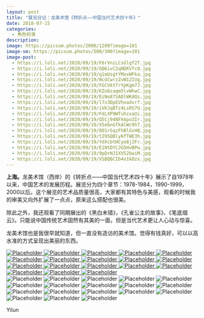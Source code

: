 ```yaml
---
layout: post
title: "展览日记：龙美术馆《转折点——中国当代艺术四十年》"
date: 2018-07-15
categories:
  - 角色扮演
description:
image: https://picsum.photos/2000/1200?image=101
image-sm: https://picsum.photos/500/300?image=101
image-post:
  - https://i.loli.net/2020/09/19/F6rVniLCsGlgf2T.jpg
  - https://i.loli.net/2020/09/19/GQ6ivC2qNDKVfcO.jpg
  - https://i.loli.net/2020/09/19/q1mUsgtYMoxWFka.jpg
  - https://i.loli.net/2020/09/19/NcGCwrzZvW12IUg.jpg
  - https://i.loli.net/2020/09/19/FGCVktTrYpKgm7J.jpg
  - https://i.loli.net/2020/09/19/KZo6zaqm5lvWhwC.jpg
  - https://i.loli.net/2020/09/19/EzNo87SADlWKdQs.jpg
  - https://i.loli.net/2020/09/19/l7x3DpEVhoadvrf.jpg
  - https://i.loli.net/2020/09/19/iVKJqBTz4LsRS7U.jpg
  - https://i.loli.net/2020/09/19/FdLXP9WTuhzxaUi.jpg
  - https://i.loli.net/2020/09/19/Q5Cj94NFk6po3Ir.jpg
  - https://i.loli.net/2020/09/19/X5ebnGfkAlWc9hT.jpg
  - https://i.loli.net/2020/09/19/8O1rSqzFhBlGsHQ.jpg
  - https://i.loli.net/2020/09/19/tZ9SQBly6fTWE3h.jpg
  - https://i.loli.net/2020/09/19/YdXcbtHCye8j2Fr.jpg
  - https://i.loli.net/2020/09/19/E1NtDYCJG5HvBPw.jpg
  - https://i.loli.net/2020/09/19/9pDrNJ1XV52bwiM.jpg
  - https://i.loli.net/2020/09/19/VSBQ6CIb4o1kOzx.jpg
---
```

<b>上海。</b>龙美术馆（西岸）的《转折点——中国当代艺术四十年》展示了自1978年以来，中国艺术的发展历程。展览分为四个章节：1978-1984，1990-1999，2000以后。这个展览的艺术品质量很高，大家都有其特色与美感，观看的时候我的审美又向外扩展了一点点，原来这么搭配也很美。

除此之外<!--break-->，我还观看了同期展出的《黑白未错》，《孔雀公主的故事》、《笔底烟云》。只能说中国传统艺术固然有其美的一面，但是当代艺术更让人心动与惊喜。

龙美术馆也是我很早就知道，但一直没有造访的美术馆。觉得有钱真好，可以以高水准的方式呈现出美丽的东西。



<div class="wrapper">
  <nav class="lil-nav">
    <a href="#image-1">
        <img class="lil-nav__img" src="{{ page.image-post[0] }}" alt="Placeholder"/>
    </a>
    <a href="#image-2">
        <img class="lil-nav__img" src="{{ page.image-post[1] }}" alt="Placeholder"/>
    </a>
    <a href="#image-3">
        <img class="lil-nav__img" src="{{ page.image-post[2] }}" alt="Placeholder"/>
    </a>
    <a href="#image-4">
        <img class="lil-nav__img" src="{{ page.image-post[3] }}" alt="Placeholder"/>
    </a>
    <a href="#image-5">
        <img class="lil-nav__img" src="{{ page.image-post[4] }}" alt="Placeholder"/>
    </a>
    <a href="#image-6">
        <img class="lil-nav__img" src="{{ page.image-post[5] }}" alt="Placeholder"/>
    </a>
    <a href="#image-7">
        <img class="lil-nav__img" src="{{ page.image-post[6] }}" alt="Placeholder"/>
    </a>
    <a href="#image-8">
        <img class="lil-nav__img" src="{{ page.image-post[7] }}" alt="Placeholder"/>
    </a>
    <a href="#image-9">
        <img class="lil-nav__img" src="{{ page.image-post[8] }}" alt="Placeholder"/>
    </a>
    <a href="#image-10">
        <img class="lil-nav__img" src="{{ page.image-post[9] }}" alt="Placeholder"/>
    </a>
    <a href="#image-11">
        <img class="lil-nav__img" src="{{ page.image-post[10] }}" alt="Placeholder"/>
    </a>
    <a href="#image-12">
        <img class="lil-nav__img" src="{{ page.image-post[11] }}" alt="Placeholder"/>
    </a>
    <a href="#image-13">
        <img class="lil-nav__img" src="{{ page.image-post[12] }}" alt="Placeholder"/>
    </a>
    <a href="#image-14">
        <img class="lil-nav__img" src="{{ page.image-post[13] }}" alt="Placeholder"/>
    </a>
    <a href="#image-15">
        <img class="lil-nav__img" src="{{ page.image-post[14] }}" alt="Placeholder"/>
    </a>
    <a href="#image-16">
        <img class="lil-nav__img" src="{{ page.image-post[15] }}" alt="Placeholder"/>
    </a>
    <a href="#image-17">
        <img class="lil-nav__img" src="{{ page.image-post[16] }}" alt="Placeholder"/>
    </a>
    <a href="#image-18">
        <img class="lil-nav__img" src="{{ page.image-post[17] }}" alt="Placeholder"/>
    </a>
  </nav>
  <div class="gallery">
        <img class="gallery__img" src="{{ page.image-post[0] }}" alt="Placeholder"/>
        <img class="gallery__img" src="{{ page.image-post[1] }}" alt="Placeholder"/>
        <img class="gallery__img" src="{{ page.image-post[2] }}" alt="Placeholder"/>
        <img class="gallery__img" src="{{ page.image-post[3] }}" alt="Placeholder"/>
        <img class="gallery__img" src="{{ page.image-post[4] }}" alt="Placeholder"/>
        <img class="gallery__img" src="{{ page.image-post[5] }}" alt="Placeholder"/>
        <img class="gallery__img" src="{{ page.image-post[6] }}" alt="Placeholder"/>
        <img class="gallery__img" src="{{ page.image-post[7] }}" alt="Placeholder"/>
        <img class="gallery__img" src="{{ page.image-post[8] }}" alt="Placeholder"/>
        <img class="gallery__img" src="{{ page.image-post[9] }}" alt="Placeholder"/>
        <img class="gallery__img" src="{{ page.image-post[10] }}" alt="Placeholder"/>
        <img class="gallery__img" src="{{ page.image-post[11] }}" alt="Placeholder"/>
        <img class="gallery__img" src="{{ page.image-post[12] }}" alt="Placeholder"/>
        <img class="gallery__img" src="{{ page.image-post[13] }}" alt="Placeholder"/>
        <img class="gallery__img" src="{{ page.image-post[14] }}" alt="Placeholder"/>
        <img class="gallery__img" src="{{ page.image-post[15] }}" alt="Placeholder"/>
        <img class="gallery__img" src="{{ page.image-post[16] }}" alt="Placeholder"/>
        <img class="gallery__img" src="{{ page.image-post[17] }}" alt="Placeholder"/>
    </div>
</div>
 
Yilun